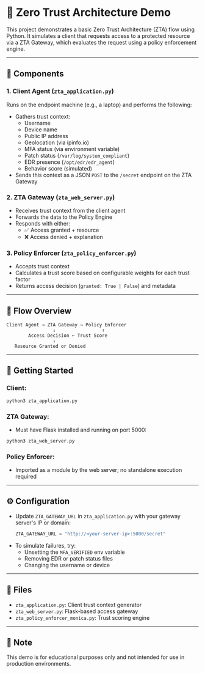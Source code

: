 # 🔐 Zero Trust Architecture Demo

This project demonstrates a basic Zero Trust Architecture (ZTA) flow using Python. It simulates a client that requests access to a protected resource via a ZTA Gateway, which evaluates the request using a policy enforcement engine.

---

## 🧩 Components

### 1. **Client Agent (`zta_application.py`)**
Runs on the endpoint machine (e.g., a laptop) and performs the following:
- Gathers trust context:
  - Username
  - Device name
  - Public IP address
  - Geolocation (via ipinfo.io)
  - MFA status (via environment variable)
  - Patch status (`/var/log/system_compliant`)
  - EDR presence (`/opt/edr/edr_agent`)
  - Behavior score (simulated)
- Sends this context as a JSON `POST` to the `/secret` endpoint on the ZTA Gateway

### 2. **ZTA Gateway (`zta_web_server.py`)**
- Receives trust context from the client agent
- Forwards the data to the Policy Engine
- Responds with either:
  - ✅ Access granted + resource
  - ❌ Access denied + explanation

### 3. **Policy Enforcer (`zta_policy_enforcer.py`)**
- Accepts trust context
- Calculates a trust score based on configurable weights for each trust factor
- Returns access decision (`granted: True | False`) and metadata

---

## 🔁 Flow Overview

```
Client Agent → ZTA Gateway → Policy Enforcer
                 ↓                 ↑
        Access Decision ← Trust Score
                 ↓
   Resource Granted or Denied
```

---

## 🚀 Getting Started

### Client:
```bash
python3 zta_application.py
```

### ZTA Gateway:
- Must have Flask installed and running on port 5000:
```bash
python3 zta_web_server.py
```

### Policy Enforcer:
- Imported as a module by the web server; no standalone execution required

---

## ⚙️ Configuration
- Update `ZTA_GATEWAY_URL` in `zta_application.py` with your gateway server's IP or domain:
  ```python
  ZTA_GATEWAY_URL = "http://<your-server-ip>:5000/secret"
  ```
- To simulate failures, try:
  - Unsetting the `MFA_VERIFIED` env variable
  - Removing EDR or patch status files
  - Changing the username or device

---

## 📁 Files
- `zta_application.py`: Client trust context generator
- `zta_web_server.py`: Flask-based access gateway
- `zta_policy_enforcer_monica.py`: Trust scoring engine

---

## 🧠 Note
This demo is for educational purposes only and not intended for use in production environments.

